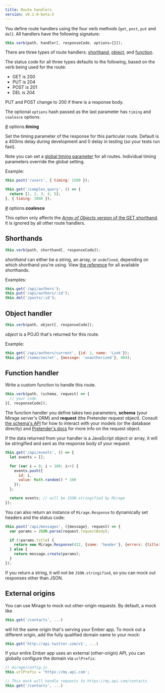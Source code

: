 ```yaml
---
title: Route handlers
version: v0.2.0-beta.5
---
```


You define route handlers using the four verb methods (`get`, `post`, `put` and `del`). All handlers have the following signature:

```js
this.verb(path, handler[, responseCode, options={}]);
```

There are three types of route handlers: [shorthand](#shorthands), [object](#object-handler), and [function](#function-handler).

The status code for all three types defaults to the following, based on the verb being used for the route:

  - GET is 200
  - PUT is 204
  - POST is 201
  - DEL is 204

PUT and POST change to 200 if there is a response body.

The optional `options` hash passed as the last parameter has `timing` and `coalesce` options.

<a name="timing" href="#timing">#</a> options.<b>timing</b>

Set the timing parameter of the response for this particular route. Default is a 400ms delay during development and 0 delay in testing (so your tests run fast).

Note you can set a [global timing parameter](../configuration/#timing) for all routes. Individual timing parameters override the global setting.

Example:

```js
this.post('/users', { timing: 1500 });

this.get('/complex_query', () => {
  return [1, 2, 3, 4, 5];
}, { timing: 3000 });
```

<a name="coalesce" href="#coalesce">#</a> options.<b>coalesce</b>

This option only affects the [*Array of Objects* version of the GET shorthand](../shorthands/#get-shorthands). It is ignored by all other route handlers.


## Shorthands

```js
this.verb(path, shorthand[, responseCode]);
```

*shorthand* can either be a string, an array, or `undefined`, depending on which shorthand you're using. View [the reference](../shorthands) for all available shorthands.

Examples:

```js
this.get('/api/authors');
this.put('/api/authors/:id');
this.del('/posts/:id');
```

## Object handler

```js
this.verb(path, object[, responseCode]);
```

*object* is a POJO that's returned for this route.

Example:

```js
this.get('/api/authors/current', {id: 1, name: 'Link'});
this.get('/some/secret', {message: 'unauthorized'}, 404);
```

## Function handler

Write a custom function to handle this route.

```js
this.verb(path, (schema, request) => {
  // your code
}[, responseCode]);
```

The function handler you define takes two parameters, **schema** (your Mirage server's ORM) and **request** (the Pretender request object). Consult [the schema's API](../schema) for how to interact with your models (or the database directly) and [Pretender's docs](https://github.com/trek/pretender) for more info on the request object.

If the data returned from your handler is a JavaScript object or array, it will be stringified and sent as the response body of your request:

```js
this.get('/api/events', () => {
  let events = [];

  for (var i = 0; i < 100; i++) {
    events.push({
      id: i,
      value: Math.random() * 100
    });
  };

  return events; // will be JSON.stringified by Mirage
});
```

You can also return an instance of `Mirage.Response` to dynamically set headers and the status code:

```js
this.post('/api/messages', ({message}, request) => {
  var params = JSON.parse(request.requestBody);

  if (!params.title) {
    return new Mirage.Response(422, {some: 'header'}, {errors: {title: ['cannot be blank']}});
  } else {
    return message.create(params);
  }
});
```

If you return a string, it will not be `JSON.stringified`, so you can mock out responses other than JSON.

## External origins

You can use Mirage to mock out other-origin requests. By default, a mock like

```js
this.get('/contacts', ...)
```

will hit the same origin that's serving your Ember app. To mock out a different origin, add the fully qualified domain name to your mock:

```js
this.get('http://api.twitter.com/v1', ...)
```

If your entire Ember app uses an external (other-origin) API, you can globally configure the domain via `urlPrefix`:

```js
// mirage/config.js
this.urlPrefix = 'https://my.api.com';

// This mock will handle requests to https://my.api.com/contacts
this.get('/contacts', ...)
```
